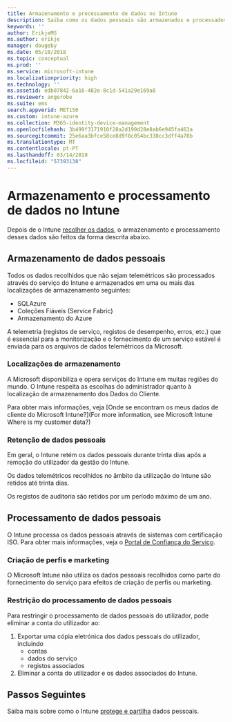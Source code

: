 ```yaml
---
title: Armazenamento e processamento de dados no Intune
description: Saiba como os dados pessoais são armazenados e processados no Intune.
keywords: ''
author: ErikjeMS
ms.author: erikje
manager: dougeby
ms.date: 05/18/2018
ms.topic: conceptual
ms.prod: ''
ms.service: microsoft-intune
ms.localizationpriority: high
ms.technology: ''
ms.assetid: edb07842-6a16-482e-8c1d-541a29e169a8
ms.reviewer: angerobe
ms.suite: ems
search.appverid: MET150
ms.custom: intune-azure
ms.collection: M365-identity-device-management
ms.openlocfilehash: 3b499f3171910f28a2d190d28e8ab6e945fa463a
ms.sourcegitcommit: 25e6aa3bfce58ce8d9f8c054bc338cc3dff4a78b
ms.translationtype: MT
ms.contentlocale: pt-PT
ms.lasthandoff: 03/14/2019
ms.locfileid: "57393138"
---
```

# <a name="data-storage-and-processing-in-intune"></a>Armazenamento e processamento de dados no Intune

Depois de o Intune [recolher os dados](privacy-data-collect.md), o armazenamento e processamento desses dados são feitos da forma descrita abaixo.

## <a name="storing-personal-data"></a>Armazenamento de dados pessoais

Todos os dados recolhidos que não sejam telemétricos são processados através do serviço do Intune e armazenados em uma ou mais das localizações de armazenamento seguintes: 

- SQLAzure 
- Coleções Fiáveis (Service Fabric)  
- Armazenamento do Azure 

A telemetria (registos de serviço, registos de desempenho, erros, etc.) que é essencial para a monitorização e o fornecimento de um serviço estável é enviada para os arquivos de dados telemétricos da Microsoft.

### <a name="storage-locations"></a>Localizações de armazenamento

A Microsoft disponibiliza e opera serviços do Intune em muitas regiões do mundo. O Intune respeita as escolhas do administrador quanto à localização de armazenamento dos Dados do Cliente.

Para obter mais informações, veja [Onde se encontram os meus dados de cliente do Microsoft Intune?](For more information, see Microsoft Intune Where is my customer data?)

### <a name="personal-data-retention"></a>Retenção de dados pessoais

Em geral, o Intune retém os dados pessoais durante trinta dias após a remoção do utilizador da gestão do Intune.

Os dados telemétricos recolhidos no âmbito da utilização do Intune são retidos até trinta dias.

Os registos de auditoria são retidos por um período máximo de um ano.

## <a name="processing-personal-data"></a>Processamento de dados pessoais

O Intune processa os dados pessoais através de sistemas com certificação ISO. Para obter mais informações, veja o [Portal de Confiança do Serviço](https://www.microsoft.com/en-us/TrustCenter/stp).

### <a name="profiling-and-marketing"></a>Criação de perfis e marketing

O Microsoft Intune não utiliza os dados pessoais recolhidos como parte do fornecimento do serviço para efeitos de criação de perfis ou marketing. 

### <a name="restrict-processing-of-personal-data"></a>Restrição do processamento de dados pessoais

Para restringir o processamento de dados pessoais do utilizador, pode eliminar a conta do utilizador ao:
1. Exportar uma cópia eletrónica dos dados pessoais do utilizador, incluindo
    - contas
    - dados do serviço
    - registos associados
2. Eliminar a conta do utilizador e os dados associados do Intune.

## <a name="next-steps"></a>Passos Seguintes

Saiba mais sobre como o Intune [protege e partilha](privacy-data-secure-share.md) dados pessoais. 
